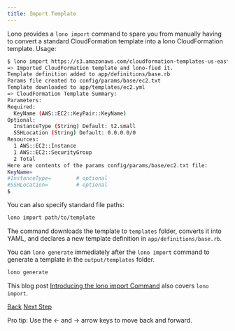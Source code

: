 ```yaml
---
title: Import Template
---
```


Lono provides a `lono import` command to spare you from manually having to convert a standard CloudFormation template into a lono CloudFormation template.  Usage:

```sh
$ lono import https://s3.amazonaws.com/cloudformation-templates-us-east-1/EC2InstanceWithSecurityGroupSample.template --name ec2
=> Imported CloudFormation template and lono-fied it.
Template definition added to app/definitions/base.rb
Params file created to config/params/base/ec2.txt
Template downloaded to app/templates/ec2.yml
=> CloudFormation Template Summary:
Parameters:
Required:
  KeyName (AWS::EC2::KeyPair::KeyName)
Optional:
  InstanceType (String) Default: t2.small
  SSHLocation (String) Default: 0.0.0.0/0
Resources:
  1 AWS::EC2::Instance
  1 AWS::EC2::SecurityGroup
  2 Total
Here are contents of the params config/params/base/ec2.txt file:
KeyName=
#InstanceType=        # optional
#SSHLocation=         # optional
$
```

You can also specify standard file paths:

```sh
lono import path/to/template
```

The command downloads the template to `templates` folder, converts it into YAML, and declares a new template definition in `app/definitions/base.rb`.

You can `lono generate` immediately after the `lono import` command to generate a template in the `output/templates` folder.

```sh
lono generate
```

This blog post [Introducing the lono import Command](https://blog.boltops.com/2017/09/15/introducing-the-lono-import-command) also covers `lono import`.

<a id="prev" class="btn btn-basic" href="{% link _docs/lono-env.md %}">Back</a>
<a id="next" class="btn btn-primary" href="{% link _docs/app-definitions.md %}">Next Step</a>
<p class="keyboard-tip">Pro tip: Use the <- and -> arrow keys to move back and forward.</p>
